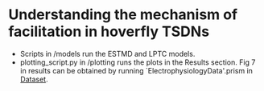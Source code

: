 # Understanding the mechanism of facilitation in hoverfly TSDNs

- Scripts in /models run the ESTMD and LPTC models.
- plotting_script.py in /plotting runs the plots in the Results section. Fig 7 in results can be obtained by running `ElectrophysiologyData'.prism in [Dataset](https://doi.org/10.25377/sussex.28615313).
